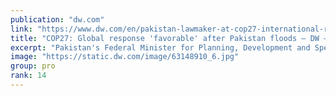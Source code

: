 ```yaml
---
publication: "dw.com"
link: "https://www.dw.com/en/pakistan-lawmaker-at-cop27-international-response-favorable-after-flood-disaster/video-63793821"
title: "COP27: Global response 'favorable' after Pakistan floods – DW – 11/17/2022"
excerpt: "Pakistan's Federal Minister for Planning, Development and Special Measures Ahsan Iqbal told DW at the climate summit in Sharm el-Sheikh that his country can recover from the floods and has internation"
image: "https://static.dw.com/image/63148910_6.jpg"
group: pro
rank: 14
---
```

